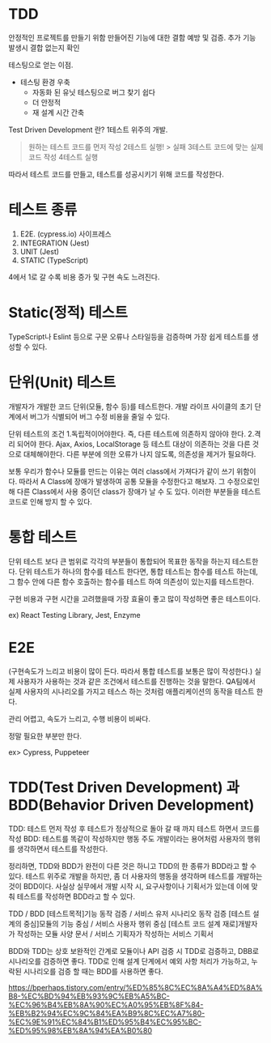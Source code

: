 # TDD

안정적인 프로젝트를 만들기 위함
만들어진 기능에 대한 결함 예방 및 검증.
추가 기능 발생시 결합 없는지 확인

테스팅으로 얻는 이점.

- 테스팅 환경 우축
  - 자동화 된 유닛 테스팅으로 버그 찾기 쉽다
  - 더 안정적
  - 재 설계 시간 간축

Test Driven Development 란?
1테스트 위주의 개발.

> 원하는 테스트 코드를 먼저 작성
> 2테스트 실행! > 실패
> 3테스트 코드에 맞는 실제 코드 작성
> 4테스트 실행

따라서 테스트 코드를 만들고, 테스트를 성공시키기 위해 코드를 작성한다.

# 테스트 종류

1. E2E. (cypress.io) 사이프레스
2. INTEGRATION (Jest)
3. UNIT (Jest)
4. STATIC (TypeScript)

4에서 1로 갈 수록 비용 증가 및 구현 속도 느려진다.

# Static(정적) 테스트

TypeScript나 Eslint 등으로 구문 오류나 스타일등을 검증하며 가장 쉽게 테스트를 생성할 수 있다.

# 단위(Unit) 테스트

개발자가 개발한 코드 단위(모듈, 함수 등)를 테스트한다. 개발 라이프 사이클의 초기 단계에서 버그가 식별되어 버그 수정 비용을 줄일 수 있다.

단위 테스트의 조건 1.독립적이어야한다. 즉, 다른 테스트에 의존하지 않아야 한다. 2.격리 되어야 한다. Ajax, Axios, LocalStorage 등 테스트 대상이 의존하는 것을 다른 것으로 대체해야한다.
다른 부분에 의한 오류가 나지 않도록, 의존성을 제거가 필요하다.

보통 우리가 함수나 모듈를 만드는 이유는 여러 class에서 가져다가 같이 쓰기 위함이다. 따라서 A Class에 장애가 발생하여 공통 모듈을 수정한다고 해보자. 그 수정으로인해 다른 Class에서 사용 중이던 class가 장애가 날 수 도 있다. 이러한 부분들을 테스트 코드로 인해 방지 할 수 있다.

# 통합 테스트

단위 테스트 보다 큰 범위로 각각의 부분들이 통합되어 목표한 동작을 하는지 테스트한다. 단위 테스트가 하나의 함수를 테스트 한다면, 통합 테스트는 함수를 테스트 하는데, 그 함수 안에 다른 함수 호출하는 함수를 테스트 하여 의존성이 있는지를 테스트한다.

구현 비용과 구현 시간을 고려했을때 가장 효율이 좋고 많이 작성하면 좋은 테스트이다.

ex) React Testing Library, Jest, Enzyme

# E2E

(구현속도가 느리고 비용이 많이 든다. 따라서 통합 테스트를 보통은 많이 작성한다.)
실제 사용자가 사용하는 것과 같은 조건에서 테스트를 진행하는 것을 말한다. QA팀에서 실제 사용자의 시나리오를 가지고 테스스 하는 것처럼 애플리케이션의 동작을 테스트 한다.

관리 어렵고, 속도가 느리고, 수행 비용이 비싸다.

정말 필요한 부분만 한다.

ex> Cypress, Puppeteer

# TDD(Test Driven Development) 과 BDD(Behavior Driven Development)

TDD: 테스트 먼저 작성 후 테스트가 정상적으로 돌아 갈 때 까지 테스트 하면서 코드를 작성
BDD: 테스트를 똑같이 작성하지만 행동 주도 개발이라는 용어처럼 사용자의 행위를 생각하면서 테스트를 작성한다.

정리하면, TDD와 BDD가 완전이 다른 것은 하니고 TDD의 한 종류가 BDD라고 할 수 있다. 테스트 위주로 개발을 하지만, 좀 더 사용자의 행동을 생각하며 테스트를 개발하는 것이 BDD이다. 사실상 실무에서 개발 시작 시, 요구사항이나 기획서가 있는데 이에 맞춰 테스트를 작성하면 BDD라고 할 수 있다.

TDD / BDD
[테스트목적]기능 동작 검증 / 서비스 유저 시나리오 동작 검증
[테스트 설계의 중심]모듈의 기능 중심 / 서비스 사용자 행위 중심
[테스트 코드 설계 재로]개발자가 작성하는 모듈 사양 문서 / 서비스 기획자가 작성하는 서비스 기획서

BDD와 TDD는 상호 보완적인 간계로 모듈이나 API 검증 시 TDD로 검증하고, DBB로 시나리오를 검증하면 좋다.
TDD로 인해 설계 단계에서 예외 사항 처리가 가능하고, 누락된 시나리오를 검증 할 때는 BDD를 사용하면 좋다.

https://bperhaps.tistory.com/entry/%ED%85%8C%EC%8A%A4%ED%8A%B8-%EC%BD%94%EB%93%9C%EB%A5%BC-%EC%96%B4%EB%8A%90%EC%A0%95%EB%8F%84-%EB%B2%94%EC%9C%84%EA%B9%8C%EC%A7%80-%EC%9E%91%EC%84%B1%ED%95%B4%EC%95%BC-%ED%95%98%EB%8A%94%EA%B0%80
